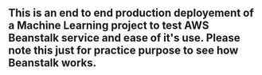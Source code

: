 ## This is an end to end production deployement of a Machine Learning project to test AWS Beanstalk service and ease of it's use. Please note this just for practice purpose to see how Beanstalk works. 
